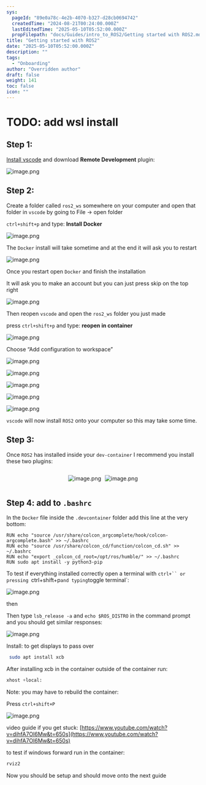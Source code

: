 ```yaml
---
sys:
  pageId: "89e0a78c-4e2b-4070-b327-d28cb0694742"
  createdTime: "2024-08-21T00:24:00.000Z"
  lastEditedTime: "2025-05-10T05:52:00.000Z"
  propFilepath: "docs/Guides/intro_to_ROS2/Getting started with ROS2.md"
title: "Getting started with ROS2"
date: "2025-05-10T05:52:00.000Z"
description: ""
tags:
  - "Onboarding"
author: "Overridden author"
draft: false
weight: 141
toc: false
icon: ""
---
```


# TODO: add wsl install

## Step 1:

[Install vscode](https://code.visualstudio.com/download) and download **Remote Development** plugin:

![image.png](https://prod-files-secure.s3.us-west-2.amazonaws.com/d518164a-d88e-44d1-a4ee-3adb3bd8bce0/efb52993-1881-4a40-b95e-6f020334f022/image.png?X-Amz-Algorithm=AWS4-HMAC-SHA256&X-Amz-Content-Sha256=UNSIGNED-PAYLOAD&X-Amz-Credential=ASIAZI2LB4663AT5QP5R%2F20250604%2Fus-west-2%2Fs3%2Faws4_request&X-Amz-Date=20250604T153438Z&X-Amz-Expires=3600&X-Amz-Security-Token=IQoJb3JpZ2luX2VjEFYaCXVzLXdlc3QtMiJIMEYCIQDCjuDkux%2F81fw22Zd7kSFhaQqNI56euzpLos3IqdetXwIhAKRQRdK%2FoKRf%2BGDiACWa6SGlQ%2FeedqANzxnTqSj2xbgQKv8DCC8QABoMNjM3NDIzMTgzODA1IgzXpd8G8mAgwJLCqc4q3AOpnZ1Ut5hV4gfZ3UOoyLdjEPyPAtTu02WPyioXDisI0cTTvXbWxq9ewf1eoVomrLtnMQ18kjmWV1T0AB3QPSCyDOofNR96%2FjCm8oBs25BpZDsf9PtjAhqsOQlMquE9D2A9AHqxjx5XOyNTcw2%2F6BGCxuUx%2BYzoiMaPgWaIUzXBt88bIySy9ImHKMDkBVDK8%2FfhqzDkhbAZ%2F7WRXvvZSFDEDmsT0nyr7yf3BQH9fR6AVUqEjfHzVmPvWUj1IPY3iPEaHHO4yFni9q5JoXzpcxEpO0Ftb7cNW6377cBMt1OKuAb0F14l%2Fv7UkYttOs%2Boc2bJSoN9MYeWp9EvEbVdW8vNlcIC6x076JAAasPdg9NhsYsBihZXdA2vSPPXzEgwn3e2xiR%2Bf0mdxIJd4qWu6prYBzR5sKIBsPMrpjX8OhzJ8ENrbY3OgLbAXOXf%2BKFexy1TwBQ5oTFhJXdWfV%2F8gFxqBvrYxYHYC5W0QLhWX6v8waCxtRkkMfIH%2BCXbeUj3tfOeuWPkQiNFf1cItEVJNpKrLtQSK%2BkdhFueE0yg0fCWHl2NwoaDMDVuYmS1M2%2FoS9sqmUsd1HHp2PLfoZjtKZs0N3Hbm%2FhiGSu85PbljZngv89VyfQygnXHzTeADjDMqYHCBjqkAdgrm5ArmbsWcZnDAvXbC0Bab8GTgCiGkCPYzKOTonePGWAboXNOqwdR%2BfF9HLp%2Bu1FrruP4%2F%2FkKQJVvqlRhlOZfotMufFiEJs%2FNQpQ%2B3xp9PzXXyG1OfzS8saMQ28Dpna3UABR6Kq%2BVkeCAdthFa%2FNnn6Vez0Y1eKQ%2F4OkXQkR8%2FuddX6YY1N%2FHyio9OUs2nJ0PGDO17hwaAONVyTHpdNxLiA%2Bw&X-Amz-Signature=484e02ea1c1ba1f3b989e8d1a4e176943a9d1519dd9ac5339c9eadba2c979d2c&X-Amz-SignedHeaders=host&x-id=GetObject)

## Step 2:

Create a folder called `ros2_ws` somewhere on your computer and open that folder in `vscode` by going to File → open folder 

`ctrl+shift+p` and type: **Install Docker**

![image.png](https://prod-files-secure.s3.us-west-2.amazonaws.com/d518164a-d88e-44d1-a4ee-3adb3bd8bce0/2269dc0e-1cd5-47ff-bceb-c04ad9b2eab0/image.png?X-Amz-Algorithm=AWS4-HMAC-SHA256&X-Amz-Content-Sha256=UNSIGNED-PAYLOAD&X-Amz-Credential=ASIAZI2LB4663AT5QP5R%2F20250604%2Fus-west-2%2Fs3%2Faws4_request&X-Amz-Date=20250604T153438Z&X-Amz-Expires=3600&X-Amz-Security-Token=IQoJb3JpZ2luX2VjEFYaCXVzLXdlc3QtMiJIMEYCIQDCjuDkux%2F81fw22Zd7kSFhaQqNI56euzpLos3IqdetXwIhAKRQRdK%2FoKRf%2BGDiACWa6SGlQ%2FeedqANzxnTqSj2xbgQKv8DCC8QABoMNjM3NDIzMTgzODA1IgzXpd8G8mAgwJLCqc4q3AOpnZ1Ut5hV4gfZ3UOoyLdjEPyPAtTu02WPyioXDisI0cTTvXbWxq9ewf1eoVomrLtnMQ18kjmWV1T0AB3QPSCyDOofNR96%2FjCm8oBs25BpZDsf9PtjAhqsOQlMquE9D2A9AHqxjx5XOyNTcw2%2F6BGCxuUx%2BYzoiMaPgWaIUzXBt88bIySy9ImHKMDkBVDK8%2FfhqzDkhbAZ%2F7WRXvvZSFDEDmsT0nyr7yf3BQH9fR6AVUqEjfHzVmPvWUj1IPY3iPEaHHO4yFni9q5JoXzpcxEpO0Ftb7cNW6377cBMt1OKuAb0F14l%2Fv7UkYttOs%2Boc2bJSoN9MYeWp9EvEbVdW8vNlcIC6x076JAAasPdg9NhsYsBihZXdA2vSPPXzEgwn3e2xiR%2Bf0mdxIJd4qWu6prYBzR5sKIBsPMrpjX8OhzJ8ENrbY3OgLbAXOXf%2BKFexy1TwBQ5oTFhJXdWfV%2F8gFxqBvrYxYHYC5W0QLhWX6v8waCxtRkkMfIH%2BCXbeUj3tfOeuWPkQiNFf1cItEVJNpKrLtQSK%2BkdhFueE0yg0fCWHl2NwoaDMDVuYmS1M2%2FoS9sqmUsd1HHp2PLfoZjtKZs0N3Hbm%2FhiGSu85PbljZngv89VyfQygnXHzTeADjDMqYHCBjqkAdgrm5ArmbsWcZnDAvXbC0Bab8GTgCiGkCPYzKOTonePGWAboXNOqwdR%2BfF9HLp%2Bu1FrruP4%2F%2FkKQJVvqlRhlOZfotMufFiEJs%2FNQpQ%2B3xp9PzXXyG1OfzS8saMQ28Dpna3UABR6Kq%2BVkeCAdthFa%2FNnn6Vez0Y1eKQ%2F4OkXQkR8%2FuddX6YY1N%2FHyio9OUs2nJ0PGDO17hwaAONVyTHpdNxLiA%2Bw&X-Amz-Signature=03b5e9ebfbe28f87e522809170fc3beb64259a21fd5129053641a9666cf4618b&X-Amz-SignedHeaders=host&x-id=GetObject)

The `Docker` install will take sometime and at the end it will ask you to restart

![image.png](https://prod-files-secure.s3.us-west-2.amazonaws.com/d518164a-d88e-44d1-a4ee-3adb3bd8bce0/ed233f78-be33-4b1f-b89c-9c346c0e961e/image.png?X-Amz-Algorithm=AWS4-HMAC-SHA256&X-Amz-Content-Sha256=UNSIGNED-PAYLOAD&X-Amz-Credential=ASIAZI2LB4663AT5QP5R%2F20250604%2Fus-west-2%2Fs3%2Faws4_request&X-Amz-Date=20250604T153438Z&X-Amz-Expires=3600&X-Amz-Security-Token=IQoJb3JpZ2luX2VjEFYaCXVzLXdlc3QtMiJIMEYCIQDCjuDkux%2F81fw22Zd7kSFhaQqNI56euzpLos3IqdetXwIhAKRQRdK%2FoKRf%2BGDiACWa6SGlQ%2FeedqANzxnTqSj2xbgQKv8DCC8QABoMNjM3NDIzMTgzODA1IgzXpd8G8mAgwJLCqc4q3AOpnZ1Ut5hV4gfZ3UOoyLdjEPyPAtTu02WPyioXDisI0cTTvXbWxq9ewf1eoVomrLtnMQ18kjmWV1T0AB3QPSCyDOofNR96%2FjCm8oBs25BpZDsf9PtjAhqsOQlMquE9D2A9AHqxjx5XOyNTcw2%2F6BGCxuUx%2BYzoiMaPgWaIUzXBt88bIySy9ImHKMDkBVDK8%2FfhqzDkhbAZ%2F7WRXvvZSFDEDmsT0nyr7yf3BQH9fR6AVUqEjfHzVmPvWUj1IPY3iPEaHHO4yFni9q5JoXzpcxEpO0Ftb7cNW6377cBMt1OKuAb0F14l%2Fv7UkYttOs%2Boc2bJSoN9MYeWp9EvEbVdW8vNlcIC6x076JAAasPdg9NhsYsBihZXdA2vSPPXzEgwn3e2xiR%2Bf0mdxIJd4qWu6prYBzR5sKIBsPMrpjX8OhzJ8ENrbY3OgLbAXOXf%2BKFexy1TwBQ5oTFhJXdWfV%2F8gFxqBvrYxYHYC5W0QLhWX6v8waCxtRkkMfIH%2BCXbeUj3tfOeuWPkQiNFf1cItEVJNpKrLtQSK%2BkdhFueE0yg0fCWHl2NwoaDMDVuYmS1M2%2FoS9sqmUsd1HHp2PLfoZjtKZs0N3Hbm%2FhiGSu85PbljZngv89VyfQygnXHzTeADjDMqYHCBjqkAdgrm5ArmbsWcZnDAvXbC0Bab8GTgCiGkCPYzKOTonePGWAboXNOqwdR%2BfF9HLp%2Bu1FrruP4%2F%2FkKQJVvqlRhlOZfotMufFiEJs%2FNQpQ%2B3xp9PzXXyG1OfzS8saMQ28Dpna3UABR6Kq%2BVkeCAdthFa%2FNnn6Vez0Y1eKQ%2F4OkXQkR8%2FuddX6YY1N%2FHyio9OUs2nJ0PGDO17hwaAONVyTHpdNxLiA%2Bw&X-Amz-Signature=cc64529d3c76b92fef080c78de5c21926eee8891687a7ec7603bac2687d6c7fb&X-Amz-SignedHeaders=host&x-id=GetObject)

Once you restart open `Docker` and finish the installation

It will ask you to make an account but you can just press skip on the top right

![image.png](https://prod-files-secure.s3.us-west-2.amazonaws.com/d518164a-d88e-44d1-a4ee-3adb3bd8bce0/21010ad9-1659-4fd9-9f59-9932a09b2a3d/image.png?X-Amz-Algorithm=AWS4-HMAC-SHA256&X-Amz-Content-Sha256=UNSIGNED-PAYLOAD&X-Amz-Credential=ASIAZI2LB4663AT5QP5R%2F20250604%2Fus-west-2%2Fs3%2Faws4_request&X-Amz-Date=20250604T153438Z&X-Amz-Expires=3600&X-Amz-Security-Token=IQoJb3JpZ2luX2VjEFYaCXVzLXdlc3QtMiJIMEYCIQDCjuDkux%2F81fw22Zd7kSFhaQqNI56euzpLos3IqdetXwIhAKRQRdK%2FoKRf%2BGDiACWa6SGlQ%2FeedqANzxnTqSj2xbgQKv8DCC8QABoMNjM3NDIzMTgzODA1IgzXpd8G8mAgwJLCqc4q3AOpnZ1Ut5hV4gfZ3UOoyLdjEPyPAtTu02WPyioXDisI0cTTvXbWxq9ewf1eoVomrLtnMQ18kjmWV1T0AB3QPSCyDOofNR96%2FjCm8oBs25BpZDsf9PtjAhqsOQlMquE9D2A9AHqxjx5XOyNTcw2%2F6BGCxuUx%2BYzoiMaPgWaIUzXBt88bIySy9ImHKMDkBVDK8%2FfhqzDkhbAZ%2F7WRXvvZSFDEDmsT0nyr7yf3BQH9fR6AVUqEjfHzVmPvWUj1IPY3iPEaHHO4yFni9q5JoXzpcxEpO0Ftb7cNW6377cBMt1OKuAb0F14l%2Fv7UkYttOs%2Boc2bJSoN9MYeWp9EvEbVdW8vNlcIC6x076JAAasPdg9NhsYsBihZXdA2vSPPXzEgwn3e2xiR%2Bf0mdxIJd4qWu6prYBzR5sKIBsPMrpjX8OhzJ8ENrbY3OgLbAXOXf%2BKFexy1TwBQ5oTFhJXdWfV%2F8gFxqBvrYxYHYC5W0QLhWX6v8waCxtRkkMfIH%2BCXbeUj3tfOeuWPkQiNFf1cItEVJNpKrLtQSK%2BkdhFueE0yg0fCWHl2NwoaDMDVuYmS1M2%2FoS9sqmUsd1HHp2PLfoZjtKZs0N3Hbm%2FhiGSu85PbljZngv89VyfQygnXHzTeADjDMqYHCBjqkAdgrm5ArmbsWcZnDAvXbC0Bab8GTgCiGkCPYzKOTonePGWAboXNOqwdR%2BfF9HLp%2Bu1FrruP4%2F%2FkKQJVvqlRhlOZfotMufFiEJs%2FNQpQ%2B3xp9PzXXyG1OfzS8saMQ28Dpna3UABR6Kq%2BVkeCAdthFa%2FNnn6Vez0Y1eKQ%2F4OkXQkR8%2FuddX6YY1N%2FHyio9OUs2nJ0PGDO17hwaAONVyTHpdNxLiA%2Bw&X-Amz-Signature=b7d90cbc5946bc941dbec55590c514b3f573b2dc989d48ee8aee4ad73b21ae1d&X-Amz-SignedHeaders=host&x-id=GetObject)

Then reopen `vscode` and open the `ros2_ws` folder you just made

press `ctrl+shift+p` and type: **reopen in container**

![image.png](https://prod-files-secure.s3.us-west-2.amazonaws.com/d518164a-d88e-44d1-a4ee-3adb3bd8bce0/4e93b8c2-41ad-488c-8095-c74205196118/image.png?X-Amz-Algorithm=AWS4-HMAC-SHA256&X-Amz-Content-Sha256=UNSIGNED-PAYLOAD&X-Amz-Credential=ASIAZI2LB4663AT5QP5R%2F20250604%2Fus-west-2%2Fs3%2Faws4_request&X-Amz-Date=20250604T153438Z&X-Amz-Expires=3600&X-Amz-Security-Token=IQoJb3JpZ2luX2VjEFYaCXVzLXdlc3QtMiJIMEYCIQDCjuDkux%2F81fw22Zd7kSFhaQqNI56euzpLos3IqdetXwIhAKRQRdK%2FoKRf%2BGDiACWa6SGlQ%2FeedqANzxnTqSj2xbgQKv8DCC8QABoMNjM3NDIzMTgzODA1IgzXpd8G8mAgwJLCqc4q3AOpnZ1Ut5hV4gfZ3UOoyLdjEPyPAtTu02WPyioXDisI0cTTvXbWxq9ewf1eoVomrLtnMQ18kjmWV1T0AB3QPSCyDOofNR96%2FjCm8oBs25BpZDsf9PtjAhqsOQlMquE9D2A9AHqxjx5XOyNTcw2%2F6BGCxuUx%2BYzoiMaPgWaIUzXBt88bIySy9ImHKMDkBVDK8%2FfhqzDkhbAZ%2F7WRXvvZSFDEDmsT0nyr7yf3BQH9fR6AVUqEjfHzVmPvWUj1IPY3iPEaHHO4yFni9q5JoXzpcxEpO0Ftb7cNW6377cBMt1OKuAb0F14l%2Fv7UkYttOs%2Boc2bJSoN9MYeWp9EvEbVdW8vNlcIC6x076JAAasPdg9NhsYsBihZXdA2vSPPXzEgwn3e2xiR%2Bf0mdxIJd4qWu6prYBzR5sKIBsPMrpjX8OhzJ8ENrbY3OgLbAXOXf%2BKFexy1TwBQ5oTFhJXdWfV%2F8gFxqBvrYxYHYC5W0QLhWX6v8waCxtRkkMfIH%2BCXbeUj3tfOeuWPkQiNFf1cItEVJNpKrLtQSK%2BkdhFueE0yg0fCWHl2NwoaDMDVuYmS1M2%2FoS9sqmUsd1HHp2PLfoZjtKZs0N3Hbm%2FhiGSu85PbljZngv89VyfQygnXHzTeADjDMqYHCBjqkAdgrm5ArmbsWcZnDAvXbC0Bab8GTgCiGkCPYzKOTonePGWAboXNOqwdR%2BfF9HLp%2Bu1FrruP4%2F%2FkKQJVvqlRhlOZfotMufFiEJs%2FNQpQ%2B3xp9PzXXyG1OfzS8saMQ28Dpna3UABR6Kq%2BVkeCAdthFa%2FNnn6Vez0Y1eKQ%2F4OkXQkR8%2FuddX6YY1N%2FHyio9OUs2nJ0PGDO17hwaAONVyTHpdNxLiA%2Bw&X-Amz-Signature=8d9274adf8a7873fd7f73b079b97d311e375b6cdf3e1f6d81b51344966f3b863&X-Amz-SignedHeaders=host&x-id=GetObject)

Choose “Add configuration to workspace”

![image.png](https://prod-files-secure.s3.us-west-2.amazonaws.com/d518164a-d88e-44d1-a4ee-3adb3bd8bce0/9560b282-5060-4989-ba37-97e7b2c22476/image.png?X-Amz-Algorithm=AWS4-HMAC-SHA256&X-Amz-Content-Sha256=UNSIGNED-PAYLOAD&X-Amz-Credential=ASIAZI2LB4663AT5QP5R%2F20250604%2Fus-west-2%2Fs3%2Faws4_request&X-Amz-Date=20250604T153438Z&X-Amz-Expires=3600&X-Amz-Security-Token=IQoJb3JpZ2luX2VjEFYaCXVzLXdlc3QtMiJIMEYCIQDCjuDkux%2F81fw22Zd7kSFhaQqNI56euzpLos3IqdetXwIhAKRQRdK%2FoKRf%2BGDiACWa6SGlQ%2FeedqANzxnTqSj2xbgQKv8DCC8QABoMNjM3NDIzMTgzODA1IgzXpd8G8mAgwJLCqc4q3AOpnZ1Ut5hV4gfZ3UOoyLdjEPyPAtTu02WPyioXDisI0cTTvXbWxq9ewf1eoVomrLtnMQ18kjmWV1T0AB3QPSCyDOofNR96%2FjCm8oBs25BpZDsf9PtjAhqsOQlMquE9D2A9AHqxjx5XOyNTcw2%2F6BGCxuUx%2BYzoiMaPgWaIUzXBt88bIySy9ImHKMDkBVDK8%2FfhqzDkhbAZ%2F7WRXvvZSFDEDmsT0nyr7yf3BQH9fR6AVUqEjfHzVmPvWUj1IPY3iPEaHHO4yFni9q5JoXzpcxEpO0Ftb7cNW6377cBMt1OKuAb0F14l%2Fv7UkYttOs%2Boc2bJSoN9MYeWp9EvEbVdW8vNlcIC6x076JAAasPdg9NhsYsBihZXdA2vSPPXzEgwn3e2xiR%2Bf0mdxIJd4qWu6prYBzR5sKIBsPMrpjX8OhzJ8ENrbY3OgLbAXOXf%2BKFexy1TwBQ5oTFhJXdWfV%2F8gFxqBvrYxYHYC5W0QLhWX6v8waCxtRkkMfIH%2BCXbeUj3tfOeuWPkQiNFf1cItEVJNpKrLtQSK%2BkdhFueE0yg0fCWHl2NwoaDMDVuYmS1M2%2FoS9sqmUsd1HHp2PLfoZjtKZs0N3Hbm%2FhiGSu85PbljZngv89VyfQygnXHzTeADjDMqYHCBjqkAdgrm5ArmbsWcZnDAvXbC0Bab8GTgCiGkCPYzKOTonePGWAboXNOqwdR%2BfF9HLp%2Bu1FrruP4%2F%2FkKQJVvqlRhlOZfotMufFiEJs%2FNQpQ%2B3xp9PzXXyG1OfzS8saMQ28Dpna3UABR6Kq%2BVkeCAdthFa%2FNnn6Vez0Y1eKQ%2F4OkXQkR8%2FuddX6YY1N%2FHyio9OUs2nJ0PGDO17hwaAONVyTHpdNxLiA%2Bw&X-Amz-Signature=bbe3697de7389704c6874c1375adbe4a6294661ae67a2ebcfedb9fba82ea583d&X-Amz-SignedHeaders=host&x-id=GetObject)

![image.png](https://prod-files-secure.s3.us-west-2.amazonaws.com/d518164a-d88e-44d1-a4ee-3adb3bd8bce0/2ee63f81-886b-48e8-a553-dc6e5eac99e4/image.png?X-Amz-Algorithm=AWS4-HMAC-SHA256&X-Amz-Content-Sha256=UNSIGNED-PAYLOAD&X-Amz-Credential=ASIAZI2LB4663AT5QP5R%2F20250604%2Fus-west-2%2Fs3%2Faws4_request&X-Amz-Date=20250604T153438Z&X-Amz-Expires=3600&X-Amz-Security-Token=IQoJb3JpZ2luX2VjEFYaCXVzLXdlc3QtMiJIMEYCIQDCjuDkux%2F81fw22Zd7kSFhaQqNI56euzpLos3IqdetXwIhAKRQRdK%2FoKRf%2BGDiACWa6SGlQ%2FeedqANzxnTqSj2xbgQKv8DCC8QABoMNjM3NDIzMTgzODA1IgzXpd8G8mAgwJLCqc4q3AOpnZ1Ut5hV4gfZ3UOoyLdjEPyPAtTu02WPyioXDisI0cTTvXbWxq9ewf1eoVomrLtnMQ18kjmWV1T0AB3QPSCyDOofNR96%2FjCm8oBs25BpZDsf9PtjAhqsOQlMquE9D2A9AHqxjx5XOyNTcw2%2F6BGCxuUx%2BYzoiMaPgWaIUzXBt88bIySy9ImHKMDkBVDK8%2FfhqzDkhbAZ%2F7WRXvvZSFDEDmsT0nyr7yf3BQH9fR6AVUqEjfHzVmPvWUj1IPY3iPEaHHO4yFni9q5JoXzpcxEpO0Ftb7cNW6377cBMt1OKuAb0F14l%2Fv7UkYttOs%2Boc2bJSoN9MYeWp9EvEbVdW8vNlcIC6x076JAAasPdg9NhsYsBihZXdA2vSPPXzEgwn3e2xiR%2Bf0mdxIJd4qWu6prYBzR5sKIBsPMrpjX8OhzJ8ENrbY3OgLbAXOXf%2BKFexy1TwBQ5oTFhJXdWfV%2F8gFxqBvrYxYHYC5W0QLhWX6v8waCxtRkkMfIH%2BCXbeUj3tfOeuWPkQiNFf1cItEVJNpKrLtQSK%2BkdhFueE0yg0fCWHl2NwoaDMDVuYmS1M2%2FoS9sqmUsd1HHp2PLfoZjtKZs0N3Hbm%2FhiGSu85PbljZngv89VyfQygnXHzTeADjDMqYHCBjqkAdgrm5ArmbsWcZnDAvXbC0Bab8GTgCiGkCPYzKOTonePGWAboXNOqwdR%2BfF9HLp%2Bu1FrruP4%2F%2FkKQJVvqlRhlOZfotMufFiEJs%2FNQpQ%2B3xp9PzXXyG1OfzS8saMQ28Dpna3UABR6Kq%2BVkeCAdthFa%2FNnn6Vez0Y1eKQ%2F4OkXQkR8%2FuddX6YY1N%2FHyio9OUs2nJ0PGDO17hwaAONVyTHpdNxLiA%2Bw&X-Amz-Signature=5c3654de990b227348c275fff1693f943e00553bddae9a9b5207bb62ada19905&X-Amz-SignedHeaders=host&x-id=GetObject)

![image.png](https://prod-files-secure.s3.us-west-2.amazonaws.com/d518164a-d88e-44d1-a4ee-3adb3bd8bce0/ae1580b2-b048-407e-aed9-b584224a7a04/image.png?X-Amz-Algorithm=AWS4-HMAC-SHA256&X-Amz-Content-Sha256=UNSIGNED-PAYLOAD&X-Amz-Credential=ASIAZI2LB4663AT5QP5R%2F20250604%2Fus-west-2%2Fs3%2Faws4_request&X-Amz-Date=20250604T153438Z&X-Amz-Expires=3600&X-Amz-Security-Token=IQoJb3JpZ2luX2VjEFYaCXVzLXdlc3QtMiJIMEYCIQDCjuDkux%2F81fw22Zd7kSFhaQqNI56euzpLos3IqdetXwIhAKRQRdK%2FoKRf%2BGDiACWa6SGlQ%2FeedqANzxnTqSj2xbgQKv8DCC8QABoMNjM3NDIzMTgzODA1IgzXpd8G8mAgwJLCqc4q3AOpnZ1Ut5hV4gfZ3UOoyLdjEPyPAtTu02WPyioXDisI0cTTvXbWxq9ewf1eoVomrLtnMQ18kjmWV1T0AB3QPSCyDOofNR96%2FjCm8oBs25BpZDsf9PtjAhqsOQlMquE9D2A9AHqxjx5XOyNTcw2%2F6BGCxuUx%2BYzoiMaPgWaIUzXBt88bIySy9ImHKMDkBVDK8%2FfhqzDkhbAZ%2F7WRXvvZSFDEDmsT0nyr7yf3BQH9fR6AVUqEjfHzVmPvWUj1IPY3iPEaHHO4yFni9q5JoXzpcxEpO0Ftb7cNW6377cBMt1OKuAb0F14l%2Fv7UkYttOs%2Boc2bJSoN9MYeWp9EvEbVdW8vNlcIC6x076JAAasPdg9NhsYsBihZXdA2vSPPXzEgwn3e2xiR%2Bf0mdxIJd4qWu6prYBzR5sKIBsPMrpjX8OhzJ8ENrbY3OgLbAXOXf%2BKFexy1TwBQ5oTFhJXdWfV%2F8gFxqBvrYxYHYC5W0QLhWX6v8waCxtRkkMfIH%2BCXbeUj3tfOeuWPkQiNFf1cItEVJNpKrLtQSK%2BkdhFueE0yg0fCWHl2NwoaDMDVuYmS1M2%2FoS9sqmUsd1HHp2PLfoZjtKZs0N3Hbm%2FhiGSu85PbljZngv89VyfQygnXHzTeADjDMqYHCBjqkAdgrm5ArmbsWcZnDAvXbC0Bab8GTgCiGkCPYzKOTonePGWAboXNOqwdR%2BfF9HLp%2Bu1FrruP4%2F%2FkKQJVvqlRhlOZfotMufFiEJs%2FNQpQ%2B3xp9PzXXyG1OfzS8saMQ28Dpna3UABR6Kq%2BVkeCAdthFa%2FNnn6Vez0Y1eKQ%2F4OkXQkR8%2FuddX6YY1N%2FHyio9OUs2nJ0PGDO17hwaAONVyTHpdNxLiA%2Bw&X-Amz-Signature=3a6da38a3bbcb524402eca62cbf6483d79e396e1764fb506ed3e69c26c5ec22d&X-Amz-SignedHeaders=host&x-id=GetObject)

![image.png](https://prod-files-secure.s3.us-west-2.amazonaws.com/d518164a-d88e-44d1-a4ee-3adb3bd8bce0/53255b28-f75e-430f-b9e3-c0ac8577e42b/image.png?X-Amz-Algorithm=AWS4-HMAC-SHA256&X-Amz-Content-Sha256=UNSIGNED-PAYLOAD&X-Amz-Credential=ASIAZI2LB4663AT5QP5R%2F20250604%2Fus-west-2%2Fs3%2Faws4_request&X-Amz-Date=20250604T153438Z&X-Amz-Expires=3600&X-Amz-Security-Token=IQoJb3JpZ2luX2VjEFYaCXVzLXdlc3QtMiJIMEYCIQDCjuDkux%2F81fw22Zd7kSFhaQqNI56euzpLos3IqdetXwIhAKRQRdK%2FoKRf%2BGDiACWa6SGlQ%2FeedqANzxnTqSj2xbgQKv8DCC8QABoMNjM3NDIzMTgzODA1IgzXpd8G8mAgwJLCqc4q3AOpnZ1Ut5hV4gfZ3UOoyLdjEPyPAtTu02WPyioXDisI0cTTvXbWxq9ewf1eoVomrLtnMQ18kjmWV1T0AB3QPSCyDOofNR96%2FjCm8oBs25BpZDsf9PtjAhqsOQlMquE9D2A9AHqxjx5XOyNTcw2%2F6BGCxuUx%2BYzoiMaPgWaIUzXBt88bIySy9ImHKMDkBVDK8%2FfhqzDkhbAZ%2F7WRXvvZSFDEDmsT0nyr7yf3BQH9fR6AVUqEjfHzVmPvWUj1IPY3iPEaHHO4yFni9q5JoXzpcxEpO0Ftb7cNW6377cBMt1OKuAb0F14l%2Fv7UkYttOs%2Boc2bJSoN9MYeWp9EvEbVdW8vNlcIC6x076JAAasPdg9NhsYsBihZXdA2vSPPXzEgwn3e2xiR%2Bf0mdxIJd4qWu6prYBzR5sKIBsPMrpjX8OhzJ8ENrbY3OgLbAXOXf%2BKFexy1TwBQ5oTFhJXdWfV%2F8gFxqBvrYxYHYC5W0QLhWX6v8waCxtRkkMfIH%2BCXbeUj3tfOeuWPkQiNFf1cItEVJNpKrLtQSK%2BkdhFueE0yg0fCWHl2NwoaDMDVuYmS1M2%2FoS9sqmUsd1HHp2PLfoZjtKZs0N3Hbm%2FhiGSu85PbljZngv89VyfQygnXHzTeADjDMqYHCBjqkAdgrm5ArmbsWcZnDAvXbC0Bab8GTgCiGkCPYzKOTonePGWAboXNOqwdR%2BfF9HLp%2Bu1FrruP4%2F%2FkKQJVvqlRhlOZfotMufFiEJs%2FNQpQ%2B3xp9PzXXyG1OfzS8saMQ28Dpna3UABR6Kq%2BVkeCAdthFa%2FNnn6Vez0Y1eKQ%2F4OkXQkR8%2FuddX6YY1N%2FHyio9OUs2nJ0PGDO17hwaAONVyTHpdNxLiA%2Bw&X-Amz-Signature=823dd3a78226197b20c1be0b09cc0d6d5f9318db04d427f9bb353b6c406a7b7b&X-Amz-SignedHeaders=host&x-id=GetObject)

![image.png](https://prod-files-secure.s3.us-west-2.amazonaws.com/d518164a-d88e-44d1-a4ee-3adb3bd8bce0/7c562767-5af9-4ffb-97d1-327bcdf4ee00/image.png?X-Amz-Algorithm=AWS4-HMAC-SHA256&X-Amz-Content-Sha256=UNSIGNED-PAYLOAD&X-Amz-Credential=ASIAZI2LB4663AT5QP5R%2F20250604%2Fus-west-2%2Fs3%2Faws4_request&X-Amz-Date=20250604T153438Z&X-Amz-Expires=3600&X-Amz-Security-Token=IQoJb3JpZ2luX2VjEFYaCXVzLXdlc3QtMiJIMEYCIQDCjuDkux%2F81fw22Zd7kSFhaQqNI56euzpLos3IqdetXwIhAKRQRdK%2FoKRf%2BGDiACWa6SGlQ%2FeedqANzxnTqSj2xbgQKv8DCC8QABoMNjM3NDIzMTgzODA1IgzXpd8G8mAgwJLCqc4q3AOpnZ1Ut5hV4gfZ3UOoyLdjEPyPAtTu02WPyioXDisI0cTTvXbWxq9ewf1eoVomrLtnMQ18kjmWV1T0AB3QPSCyDOofNR96%2FjCm8oBs25BpZDsf9PtjAhqsOQlMquE9D2A9AHqxjx5XOyNTcw2%2F6BGCxuUx%2BYzoiMaPgWaIUzXBt88bIySy9ImHKMDkBVDK8%2FfhqzDkhbAZ%2F7WRXvvZSFDEDmsT0nyr7yf3BQH9fR6AVUqEjfHzVmPvWUj1IPY3iPEaHHO4yFni9q5JoXzpcxEpO0Ftb7cNW6377cBMt1OKuAb0F14l%2Fv7UkYttOs%2Boc2bJSoN9MYeWp9EvEbVdW8vNlcIC6x076JAAasPdg9NhsYsBihZXdA2vSPPXzEgwn3e2xiR%2Bf0mdxIJd4qWu6prYBzR5sKIBsPMrpjX8OhzJ8ENrbY3OgLbAXOXf%2BKFexy1TwBQ5oTFhJXdWfV%2F8gFxqBvrYxYHYC5W0QLhWX6v8waCxtRkkMfIH%2BCXbeUj3tfOeuWPkQiNFf1cItEVJNpKrLtQSK%2BkdhFueE0yg0fCWHl2NwoaDMDVuYmS1M2%2FoS9sqmUsd1HHp2PLfoZjtKZs0N3Hbm%2FhiGSu85PbljZngv89VyfQygnXHzTeADjDMqYHCBjqkAdgrm5ArmbsWcZnDAvXbC0Bab8GTgCiGkCPYzKOTonePGWAboXNOqwdR%2BfF9HLp%2Bu1FrruP4%2F%2FkKQJVvqlRhlOZfotMufFiEJs%2FNQpQ%2B3xp9PzXXyG1OfzS8saMQ28Dpna3UABR6Kq%2BVkeCAdthFa%2FNnn6Vez0Y1eKQ%2F4OkXQkR8%2FuddX6YY1N%2FHyio9OUs2nJ0PGDO17hwaAONVyTHpdNxLiA%2Bw&X-Amz-Signature=c253ed01b9c464ed93b9fc907276dd0da545e51d43a6f046c1561502fb2c4f1b&X-Amz-SignedHeaders=host&x-id=GetObject)

`vscode` will now install `ROS2` onto your computer so this may take some time.

## Step 3:

Once `ROS2` has installed inside your `dev-container` I recommend you install these two plugins:

<div style="display: flex;flex-direction: row; column-gap:10px; max-width: 630px;justify-content: center;">
<div>

![image.png](https://prod-files-secure.s3.us-west-2.amazonaws.com/d518164a-d88e-44d1-a4ee-3adb3bd8bce0/3fc3d550-5a54-4ba1-ba6b-faa01cdb7369/image.png?X-Amz-Algorithm=AWS4-HMAC-SHA256&X-Amz-Content-Sha256=UNSIGNED-PAYLOAD&X-Amz-Credential=ASIAZI2LB46642LNO4MF%2F20250604%2Fus-west-2%2Fs3%2Faws4_request&X-Amz-Date=20250604T153440Z&X-Amz-Expires=3600&X-Amz-Security-Token=IQoJb3JpZ2luX2VjEFYaCXVzLXdlc3QtMiJHMEUCIQDJH%2BmRgQ2%2BFaOh38nyc0fpm1i28ANHSSItOr6GPBT6HwIgBTlYQRCVHC4UGgabNEsCbXkoOw5iFsaOl2%2Fi4GUc31Mq%2FwMILxAAGgw2Mzc0MjMxODM4MDUiDMRK6%2FyMPk%2BpdI6BDCrcAw8L6lqztupRhrl4aXjwAIqTpg0nPvPvOHVz%2BsnNbxMPADcR06F%2FCKxw0AQwIqskr0OK3PsXTcy3FUgQQLOJShBwP8Uky%2BCAzyXGwBOPhCwyYVSB1G5znh1pEffFOT5fs8OhJ786laaipAmGaoUzSYRXZXIOIGZX4NKhkQKgxYxnfImu8H5HckwWogsd4S%2FrhsNY8qkv8L0pGKP%2B6IyCo%2FIJihog4XxHG3TKa89lUDXUdTMTbAFLnaOdMCKbhcI9n3yWHluHYQ3sCWyIqR8n1AKu1X3YpqjrqGZNNlIXOtnNEqXVYVB2bc0UAFyDV27hnmQLBROwaT09EvMc4Tl9Wd9Sm%2FHrLhOj5WHozcPE4KYKox9brXe2bN3OWumTb30CQC2WIPlFGuC%2BhYMhxDGizrwCQLXgbWtwrnSjGJmCkIwRt6vCWmMlbfE4t9hNETL%2FuYvsFDAupbpyW8rG%2FizDuaZjMBv5dSQGUt9iaRcxmy2%2FUt4%2Fd3Bo5tbxaoBLG3jqMRlSF56418wUEn2Sq7xV2NY%2FvBWP63Bv7SHoyBf3aZTD9OIgq0%2BovmP%2F7FiGYph046IzEc4cRdKtxTxauX%2BMOXdFM7GIC8AIipw1lYYTBttYFXSoKtMVS24HOV9wMMupgcIGOqUBmYFIWPWPGzIbzakAP1SjT94cC9NOvIjH6XYSS16l1R6CvZIVuFkxN%2FPdSFYn0sdp6RZUQkIfvhjIHkAaEYL%2BXi1Om%2FJFh69Vk6T%2Fw3DBjcBym4TkE8QRWnDlJKdrgrmnlXUPQdd1ITgWTxhORBCvge7N2Aazm4hvoGBYtiM803bFMHpbQyYOxH%2BWEt%2BdVCjcl%2Bz2FvGa0M08qRu%2BWrdDcufOQpmE&X-Amz-Signature=6c3a7485a3ad9c3e80b8a12724111ac14833446b63ed848d267ec914b6152cf0&X-Amz-SignedHeaders=host&x-id=GetObject)

</div>
<div>

![image.png](https://prod-files-secure.s3.us-west-2.amazonaws.com/d518164a-d88e-44d1-a4ee-3adb3bd8bce0/d994cc66-13c2-4093-a5a3-f84cf4601a82/image.png?X-Amz-Algorithm=AWS4-HMAC-SHA256&X-Amz-Content-Sha256=UNSIGNED-PAYLOAD&X-Amz-Credential=ASIAZI2LB46627FOS7TT%2F20250604%2Fus-west-2%2Fs3%2Faws4_request&X-Amz-Date=20250604T153440Z&X-Amz-Expires=3600&X-Amz-Security-Token=IQoJb3JpZ2luX2VjEFYaCXVzLXdlc3QtMiJHMEUCIFwYU%2FDZ%2FV1c4Ma%2BVpFJSgyTsBqQ8UzV3M0MSZJuVq%2FaAiEAuXFgxUPkraHUrFND%2Fba%2Bu11kfz8anMO%2BmzmtfpLkIZsq%2FwMILxAAGgw2Mzc0MjMxODM4MDUiDMnEukuWCECStzGNESrcA5S4pcybJslslF%2FOcQnGmOL1XrtGUH4XwVAY%2F6%2BsEcdG6ZqQCNew2TJQim8thhgrETLrONPCCzs0nEXjx1C139t1RFwdvFCHQpdmfDTzLQ4SEMNO53eV%2BzzqMG6AirPQ%2FQj5olwB%2BRn2YmLAFWOV0bqfQoKd6Kukyb%2FITHw0FO0vlfVUlXymvXEoZqYHMElBSIM5shViH6Vt9QDUObpAi4my%2F9ydkmdJfICWM4ZQoNm0L1XgFLvJrXXCaOUrci5ef%2BwBgrmQpMeYPraLHJ5FP8ZcDehGUXLW9oolryzccSpZR4FYFReI6ZBDYQ6939pKgw0ho8S9TVp1uIgmSfbu8JN1BQV8TPKW5eQ%2FStdUSBBFPJC6dQPytXKR%2FFOfMlcrbG%2BdWnUjMimfFsaQK0B%2FmCwSbRgGyBdKLL0eQwPDymC8HBy%2Bf58kSNPIwYpchpdFuK3XWtPQc2z5zLPIzAvY46jIyCrMd%2B8CVhb94b3qEVYVVpqdz3%2FiIqjNH05lbD9vSyoBKZjgx8F8v%2BEBFWwfSzhtELAIPPLXrHd3ptV8A46yH%2FAmQKXPRRkPODVSabaV49WhYBFmTBnpcnh5IREazxtzA%2BpiyBEpzgszRwFk%2FlPK63UrtCmIMk7LbbV6MIKrgcIGOqUB63%2B39mDmN9%2FEcfZhi%2FVYjzQSBv6qLg2JXaSwOS%2FYa47yABM0TT9iMCa1bQmUhoRSlsUglxH2Y7ViBvVGKBj9ca3zn9krMLH2%2Fbx4LbTI8yO8zH0THdm3xYS7kOEagGlcGnOOht3hpTkC33ULCg6%2F31nURmOuN0XCi3b86ky9Dzot%2By22dN4Pajg3UGb3fFgvtjRE5oGxPSP%2BT%2BzSROpWRA8T%2FXhv&X-Amz-Signature=f00e45777e3d3475116d14f9b494d4b44842b96382f61cc0a36606d47eaf3ca5&X-Amz-SignedHeaders=host&x-id=GetObject)

</div>
</div>

## Step 4: add to `.bashrc`

In the `Docker` file inside the `.devcontainer` folder add this line at the very bottom: 

```docker
RUN echo "source /usr/share/colcon_argcomplete/hook/colcon-argcomplete.bash" >> ~/.bashrc
RUN echo "source /usr/share/colcon_cd/function/colcon_cd.sh" >> ~/.bashrc
RUN echo "export _colcon_cd_root=/opt/ros/humble/" >> ~/.bashrc
RUN sudo apt install -y python3-pip 
```

To test if everything installed correctly open a terminal with `ctrl+`` or pressing `ctrl+shift+p` and typing `toggle terminal`:

![image.png](https://prod-files-secure.s3.us-west-2.amazonaws.com/d518164a-d88e-44d1-a4ee-3adb3bd8bce0/6a4943d8-b04e-4c02-9a58-775f3384d1a5/image.png?X-Amz-Algorithm=AWS4-HMAC-SHA256&X-Amz-Content-Sha256=UNSIGNED-PAYLOAD&X-Amz-Credential=ASIAZI2LB4663AT5QP5R%2F20250604%2Fus-west-2%2Fs3%2Faws4_request&X-Amz-Date=20250604T153438Z&X-Amz-Expires=3600&X-Amz-Security-Token=IQoJb3JpZ2luX2VjEFYaCXVzLXdlc3QtMiJIMEYCIQDCjuDkux%2F81fw22Zd7kSFhaQqNI56euzpLos3IqdetXwIhAKRQRdK%2FoKRf%2BGDiACWa6SGlQ%2FeedqANzxnTqSj2xbgQKv8DCC8QABoMNjM3NDIzMTgzODA1IgzXpd8G8mAgwJLCqc4q3AOpnZ1Ut5hV4gfZ3UOoyLdjEPyPAtTu02WPyioXDisI0cTTvXbWxq9ewf1eoVomrLtnMQ18kjmWV1T0AB3QPSCyDOofNR96%2FjCm8oBs25BpZDsf9PtjAhqsOQlMquE9D2A9AHqxjx5XOyNTcw2%2F6BGCxuUx%2BYzoiMaPgWaIUzXBt88bIySy9ImHKMDkBVDK8%2FfhqzDkhbAZ%2F7WRXvvZSFDEDmsT0nyr7yf3BQH9fR6AVUqEjfHzVmPvWUj1IPY3iPEaHHO4yFni9q5JoXzpcxEpO0Ftb7cNW6377cBMt1OKuAb0F14l%2Fv7UkYttOs%2Boc2bJSoN9MYeWp9EvEbVdW8vNlcIC6x076JAAasPdg9NhsYsBihZXdA2vSPPXzEgwn3e2xiR%2Bf0mdxIJd4qWu6prYBzR5sKIBsPMrpjX8OhzJ8ENrbY3OgLbAXOXf%2BKFexy1TwBQ5oTFhJXdWfV%2F8gFxqBvrYxYHYC5W0QLhWX6v8waCxtRkkMfIH%2BCXbeUj3tfOeuWPkQiNFf1cItEVJNpKrLtQSK%2BkdhFueE0yg0fCWHl2NwoaDMDVuYmS1M2%2FoS9sqmUsd1HHp2PLfoZjtKZs0N3Hbm%2FhiGSu85PbljZngv89VyfQygnXHzTeADjDMqYHCBjqkAdgrm5ArmbsWcZnDAvXbC0Bab8GTgCiGkCPYzKOTonePGWAboXNOqwdR%2BfF9HLp%2Bu1FrruP4%2F%2FkKQJVvqlRhlOZfotMufFiEJs%2FNQpQ%2B3xp9PzXXyG1OfzS8saMQ28Dpna3UABR6Kq%2BVkeCAdthFa%2FNnn6Vez0Y1eKQ%2F4OkXQkR8%2FuddX6YY1N%2FHyio9OUs2nJ0PGDO17hwaAONVyTHpdNxLiA%2Bw&X-Amz-Signature=6d087b14da13ff4a4669168266519e673d23f0df148f90b92f05be4d6cbbe394&X-Amz-SignedHeaders=host&x-id=GetObject)

then 

Then type `lsb_release -a` and `echo $ROS_DISTRO` in the command prompt and you should get similar responses:

![image.png](https://prod-files-secure.s3.us-west-2.amazonaws.com/d518164a-d88e-44d1-a4ee-3adb3bd8bce0/3e635dec-a805-4e85-8b9e-d000e5b71a4e/image.png?X-Amz-Algorithm=AWS4-HMAC-SHA256&X-Amz-Content-Sha256=UNSIGNED-PAYLOAD&X-Amz-Credential=ASIAZI2LB4663AT5QP5R%2F20250604%2Fus-west-2%2Fs3%2Faws4_request&X-Amz-Date=20250604T153438Z&X-Amz-Expires=3600&X-Amz-Security-Token=IQoJb3JpZ2luX2VjEFYaCXVzLXdlc3QtMiJIMEYCIQDCjuDkux%2F81fw22Zd7kSFhaQqNI56euzpLos3IqdetXwIhAKRQRdK%2FoKRf%2BGDiACWa6SGlQ%2FeedqANzxnTqSj2xbgQKv8DCC8QABoMNjM3NDIzMTgzODA1IgzXpd8G8mAgwJLCqc4q3AOpnZ1Ut5hV4gfZ3UOoyLdjEPyPAtTu02WPyioXDisI0cTTvXbWxq9ewf1eoVomrLtnMQ18kjmWV1T0AB3QPSCyDOofNR96%2FjCm8oBs25BpZDsf9PtjAhqsOQlMquE9D2A9AHqxjx5XOyNTcw2%2F6BGCxuUx%2BYzoiMaPgWaIUzXBt88bIySy9ImHKMDkBVDK8%2FfhqzDkhbAZ%2F7WRXvvZSFDEDmsT0nyr7yf3BQH9fR6AVUqEjfHzVmPvWUj1IPY3iPEaHHO4yFni9q5JoXzpcxEpO0Ftb7cNW6377cBMt1OKuAb0F14l%2Fv7UkYttOs%2Boc2bJSoN9MYeWp9EvEbVdW8vNlcIC6x076JAAasPdg9NhsYsBihZXdA2vSPPXzEgwn3e2xiR%2Bf0mdxIJd4qWu6prYBzR5sKIBsPMrpjX8OhzJ8ENrbY3OgLbAXOXf%2BKFexy1TwBQ5oTFhJXdWfV%2F8gFxqBvrYxYHYC5W0QLhWX6v8waCxtRkkMfIH%2BCXbeUj3tfOeuWPkQiNFf1cItEVJNpKrLtQSK%2BkdhFueE0yg0fCWHl2NwoaDMDVuYmS1M2%2FoS9sqmUsd1HHp2PLfoZjtKZs0N3Hbm%2FhiGSu85PbljZngv89VyfQygnXHzTeADjDMqYHCBjqkAdgrm5ArmbsWcZnDAvXbC0Bab8GTgCiGkCPYzKOTonePGWAboXNOqwdR%2BfF9HLp%2Bu1FrruP4%2F%2FkKQJVvqlRhlOZfotMufFiEJs%2FNQpQ%2B3xp9PzXXyG1OfzS8saMQ28Dpna3UABR6Kq%2BVkeCAdthFa%2FNnn6Vez0Y1eKQ%2F4OkXQkR8%2FuddX6YY1N%2FHyio9OUs2nJ0PGDO17hwaAONVyTHpdNxLiA%2Bw&X-Amz-Signature=f92d7c1ab07a42a4fdbe18ab0aa9a85757b2a62b92462fb7eac2240fd9bc30c0&X-Amz-SignedHeaders=host&x-id=GetObject)

Install:  to get displays to pass over

```bash
 sudo apt install xcb
```

After installing xcb in the container outside of the container run:

```python
xhost +local:
```

Note: you may have to rebuild the container:

Press `ctrl+shift+P`

![image.png](https://prod-files-secure.s3.us-west-2.amazonaws.com/d518164a-d88e-44d1-a4ee-3adb3bd8bce0/6c2be660-2618-4c38-9c26-53554f7a0b7b/image.png?X-Amz-Algorithm=AWS4-HMAC-SHA256&X-Amz-Content-Sha256=UNSIGNED-PAYLOAD&X-Amz-Credential=ASIAZI2LB4663AT5QP5R%2F20250604%2Fus-west-2%2Fs3%2Faws4_request&X-Amz-Date=20250604T153438Z&X-Amz-Expires=3600&X-Amz-Security-Token=IQoJb3JpZ2luX2VjEFYaCXVzLXdlc3QtMiJIMEYCIQDCjuDkux%2F81fw22Zd7kSFhaQqNI56euzpLos3IqdetXwIhAKRQRdK%2FoKRf%2BGDiACWa6SGlQ%2FeedqANzxnTqSj2xbgQKv8DCC8QABoMNjM3NDIzMTgzODA1IgzXpd8G8mAgwJLCqc4q3AOpnZ1Ut5hV4gfZ3UOoyLdjEPyPAtTu02WPyioXDisI0cTTvXbWxq9ewf1eoVomrLtnMQ18kjmWV1T0AB3QPSCyDOofNR96%2FjCm8oBs25BpZDsf9PtjAhqsOQlMquE9D2A9AHqxjx5XOyNTcw2%2F6BGCxuUx%2BYzoiMaPgWaIUzXBt88bIySy9ImHKMDkBVDK8%2FfhqzDkhbAZ%2F7WRXvvZSFDEDmsT0nyr7yf3BQH9fR6AVUqEjfHzVmPvWUj1IPY3iPEaHHO4yFni9q5JoXzpcxEpO0Ftb7cNW6377cBMt1OKuAb0F14l%2Fv7UkYttOs%2Boc2bJSoN9MYeWp9EvEbVdW8vNlcIC6x076JAAasPdg9NhsYsBihZXdA2vSPPXzEgwn3e2xiR%2Bf0mdxIJd4qWu6prYBzR5sKIBsPMrpjX8OhzJ8ENrbY3OgLbAXOXf%2BKFexy1TwBQ5oTFhJXdWfV%2F8gFxqBvrYxYHYC5W0QLhWX6v8waCxtRkkMfIH%2BCXbeUj3tfOeuWPkQiNFf1cItEVJNpKrLtQSK%2BkdhFueE0yg0fCWHl2NwoaDMDVuYmS1M2%2FoS9sqmUsd1HHp2PLfoZjtKZs0N3Hbm%2FhiGSu85PbljZngv89VyfQygnXHzTeADjDMqYHCBjqkAdgrm5ArmbsWcZnDAvXbC0Bab8GTgCiGkCPYzKOTonePGWAboXNOqwdR%2BfF9HLp%2Bu1FrruP4%2F%2FkKQJVvqlRhlOZfotMufFiEJs%2FNQpQ%2B3xp9PzXXyG1OfzS8saMQ28Dpna3UABR6Kq%2BVkeCAdthFa%2FNnn6Vez0Y1eKQ%2F4OkXQkR8%2FuddX6YY1N%2FHyio9OUs2nJ0PGDO17hwaAONVyTHpdNxLiA%2Bw&X-Amz-Signature=8839e65b9bda111b1f19d2cb3bb90c7abb97645ba9af69e91b4bd1ca42a9da36&X-Amz-SignedHeaders=host&x-id=GetObject)

video guide if you get stuck: [https://www.youtube.com/watch?v=dihfA7Ol6Mw&t=650s](https://www.youtube.com/watch?v=dihfA7Ol6Mw&t=650s)

to test if windows forward run in the container:

```bash
rviz2
```

Now you should be setup and should move onto the next guide 
